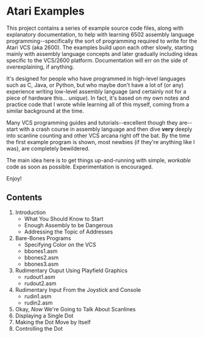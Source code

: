 # Atari Examples
This project contains a series of example source code files, along with explanatory documentation, to help with learning 6502 assembly language programming--specifically the sort of programming required to write for the Atari VCS (aka 2600). The
examples build upon each other slowly, starting mainly with assembly language concepts and later gradually including ideas specific to the VCS/2600 platform. Documentation will err on the side of *over*explaining, if anything.

It's designed for people who have programmed in high-level languages such as C, Java, or Python, but who maybe don't have a lot of (or any) experience writing low-level assembly language (and certainly not for a piece of hardware this... *unique*). In fact, it's based on my own notes and practice code that I wrote while learning all of this myself, coming from a similar background at the time.

Many VCS programming guides and tutorials--excellent though they are--start with a crash course in assembly language and then dive **very** deeply into scanline counting and other VCS arcana right off the bat. By the time the first example program is shown, most newbies (if they're anything like I was), are completely bewildered.

The main idea here is to get things up-and-running with simple, *workable* code as soon as possible. Experimentation is encouraged. 

Enjoy!

## Contents

1. Introduction
   * What You Should Know to Start
   * Enough Assembly to be Dangerous
   * Addressing the Topic of Addresses
1. Bare-Bones Programs
   * Specifying Color on the VCS
   * bbones1.asm
   * bbones2.asm
   * bbones3.asm
1. Rudimentary Ouput Using Playfield Graphics
   * rudout1.asm
   * rudout2.asm
1. Rudimentary Input From the Joystick and Console
   * rudin1.asm
   * rudin2.asm
1. Okay, *Now* We're Going to Talk About Scanlines
1. Displaying a Single Dot
1. Making the Dot Move by Itself
1. Controlling the Dot
